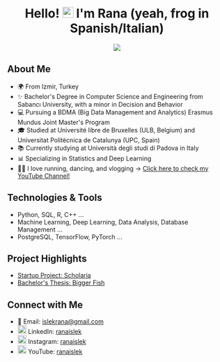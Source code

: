 <div align="center">
  <h1 align="center">Hello! <img src="https://media.giphy.com/media/hvRJCLFzcasrR4ia7z/giphy.gif" width="25px"> I'm Rana (yeah, frog in Spanish/Italian) </h1>
  <img src="https://media.tenor.com/wuariwEtBXUAAAAM/tiny-green-frog-teeny-tiny-green-frog.gif"/>
</div> 

## About Me
- 🌍 From Izmir, Turkey
- ✨ Bachelor's Degree in Computer Science and Engineering from Sabancı University, with a minor in Decision and Behavior
- 💻 Pursuing a BDMA (Big Data Management and Analytics) Erasmus Mundus Joint Master's Program
- 🎓 Studied at Université libre de Bruxelles (ULB, Belgium) and Universitat Politècnica de Catalunya (UPC, Spain)
- 📚 Currently studying at Università degli studi di Padova in Italy
- 📊 Specializing in Statistics and Deep Learning
- 🏃‍♀️ I love running, dancing, and vlogging -> <a href="https://www.youtube.com/@ranaislek" target="_blank">Click here to check my YouTube Channel!</a>

## Technologies & Tools
- Python, SQL, R, C++ ...
- Machine Learning, Deep Learning, Data Analysis, Database Management ...
- PostgreSQL, TensorFlow, PyTorch ... 

## Project Highlights
- [Startup Project: Scholaria](https://github.com/ranaislek/Scholaria-Startup)
- [Bachelor's Thesis: Bigger Fish](https://github.com/ranaislek/BiggerFish-Bachelors-Thesis)

## Connect with Me
- 📧 Email: islekrana@gmail.com
- <img src="https://upload.wikimedia.org/wikipedia/commons/c/ca/LinkedIn_logo_initials.png" width="20px" /> LinkedIn: <a href="https://www.linkedin.com/in/ranaislek/" target="_blank">ranaislek</a>
- <img src="https://upload.wikimedia.org/wikipedia/commons/a/a5/Instagram_icon.png" width="20px" /> Instagram: <a href="https://www.instagram.com/ranaislek/" target="_blank">ranaislek</a>
- <img src="https://upload.wikimedia.org/wikipedia/commons/4/42/YouTube_icon_%282013-2017%29.png" width="20px" /> YouTube: <a href="https://www.youtube.com/@ranaislek" target="_blank">ranaislek</a>
